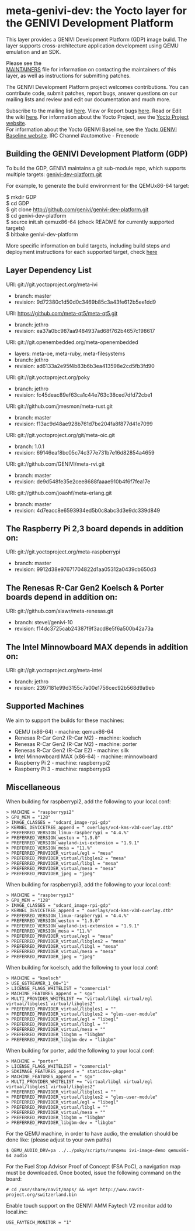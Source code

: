 meta-genivi-dev: the Yocto layer for the GENIVI Development Platform
====================================================================

This layer provides a GENIVI Development Platform (GDP) image build. The layer
supports cross-architecture application development using QEMU
emulation and an SDK.

Please see the  
[MAINTAINERS](https://github.com/genivi/meta-genivi-dev/blob/master/MAINTAINERS)
file for information on contacting the maintainers of this layer, as well as
instructions for submitting patches.

The GENIVI Development Platform project welcomes contributions. You can contribute
code, submit patches, report bugs, answer questions on our mailing lists and
review and edit our documentation and much more.

Subscribe to the mailing list
    [here](https://lists.genivi.org/mailman/listinfo/genivi-projects).
View or Report bugs
    [here](https://at.projects.genivi.org/jira/projects/GDP/issues).
Read or Edit the wiki
    [here](https://at.projects.genivi.org/wiki/display/GDP).
For information about the Yocto Project, see the
    [Yocto Project website](https://www.yoctoproject.org).  
For information about the Yocto GENIVI Baseline, see the
    [Yocto GENIVI Baseline website](http://projects.genivi.org/GENIVI_Baselines/meta-ivi).
IRC Channel
    #automotive - Freenode

Building the GENIVI Development Platform (GDP)
----------------------------------------------
To build the GDP, GENIVI maintains a git sub-module repo, which supports multiple targets:
    [genivi-dev-platform.git](https://github.com/genivi/genivi-dev-platform/)

For example, to generate the build environment for the QEMUx86-64 target:

$ mkdir GDP  
$ cd GDP  
$ git clone http://github.com/genivi/genivi-dev-platform.git  
$ cd genivi-dev-platform  
$ source init.sh qemux86-64 (check README for currently supported targets)  
$ bitbake genivi-dev-platform  

More specific information on build targets, including build steps and deployment instructions
for each supported target, check [here](https://at.projects.genivi.org/wiki/display/GDP/GDP+target+boards%2C+virtualization+and+peripherals)

Layer Dependency List
---------------------
URI: git://git.yoctoproject.org/meta-ivi
* branch:   master
* revision: 9d72380c1d50d0c3469b85c3a43fe612b5ee1dd9

URI: https://github.com/meta-qt5/meta-qt5.git
* branch:   jethro
* revision: ea37a0bc987aa9484937ad68f762b4657c198617

URI: git://git.openembedded.org/meta-openembedded
* layers:   meta-oe, meta-ruby, meta-filesystems
* branch:   jethro
* revision: ad6133a2e95f4b83b6b3ea413598e2cd5fb3fd90

URI: git://git.yoctoproject.org/poky
* branch:   jethro
* revision: fc45deac89ef63ca1c44e763c38ced7dfd72cbe1

URI: git://github.com/jmesmon/meta-rust.git
* branch: master
* revision: f13ac9d48ae928b761d7be204fa8f877d41e7099

URI: git://git.yoctoproject.org/git/meta-oic.git
* branch: 1.0.1
* revision: 69146eaf8bc05c74c377e731b7e16d82854a4659

URI: git://github.com/GENIVI/meta-rvi.git
* branch: master
* revision: de9d548fe35e2cee8688faaae910b4f6f7fea17e

URI: git://github.com/joaohf/meta-erlang.git
* branch: master
* revision: 4d7eacc8e6593934ed5b0c8abc3d3e9dc339d849

## The Raspberry Pi 2,3 board depends in addition on: ##

URI: git://git.yoctoproject.org/meta-raspberrypi
* branch:   master
* revision: 9912d38e97671704822d1aa05312a0439cb650d3

## The Renesas R-Car Gen2 Koelsch & Porter boards depend in addition on: ##
URI: git://github.com/slawr/meta-renesas.git
* branch:   stevel/genivi-10
* revision: f14dc3725cab24387f9f3acd8e5f6a500b42a73a

## The Intel Minnowboard MAX depends in addition on: ##
URI: git://git.yoctoproject.org/meta-intel
* branch: jethro
* revision: 2397181e99d3155c7a00e1756cec92b568d9a9eb

Supported Machines
------------------
We aim to support the builds for these machines:

* QEMU (x86-64)                  - machine: qemux86-64
* Renesas R-Car Gen2 (R-Car M2)  - machine: koelsch
* Renesas R-Car Gen2 (R-Car M2)  - machine: porter
* Renesas R-Car Gen2 (R-Car E2)  - machine: silk
* Intel Minnowboard MAX (x86-64) - machine: minnowboard
* Raspberry Pi 2                 - machine: raspberrypi2
* Raspberry Pi 3                 - machine: raspberrypi3

Miscellaneous
-------------
When building for raspberrypi2, add the following to your local.conf:

```
> MACHINE = "raspberrypi2"
> GPU_MEM = "128"
> IMAGE_CLASSES = "sdcard_image-rpi-gdp"
> KERNEL_DEVICETREE_append = " overlays/vc4-kms-v3d-overlay.dtb"
> PREFERRED_VERSION_linux-raspberrypi = "4.4.%"
> PREFERRED_VERSION_weston = "1.9.0"
> PREFERRED_VERSION_wayland-ivi-extension = "1.9.1"
> PREFERRED_VERSION_mesa = "11.%"
> PREFERRED_PROVIDER_virtual/egl = "mesa"
> PREFERRED_PROVIDER_virtual/libgles2 = "mesa"
> PREFERRED_PROVIDER_virtual/libgl = "mesa"
> PREFERRED_PROVIDER_virtual/mesa = "mesa"
> PREFERRED_PROVIDER_jpeg = "jpeg"
```

When building for raspberrypi3, add the following to your local.conf:

```
> MACHINE = "raspberrypi3"
> GPU_MEM = "128"
> IMAGE_CLASSES = "sdcard_image-rpi-gdp"
> KERNEL_DEVICETREE_append = " overlays/vc4-kms-v3d-overlay.dtb"
> PREFERRED_VERSION_linux-raspberrypi = "4.4.%"
> PREFERRED_VERSION_weston = "1.9.0"
> PREFERRED_VERSION_wayland-ivi-extension = "1.9.1"
> PREFERRED_VERSION_mesa = "11.%"
> PREFERRED_PROVIDER_virtual/egl = "mesa"
> PREFERRED_PROVIDER_virtual/libgles2 = "mesa"
> PREFERRED_PROVIDER_virtual/libgl = "mesa"
> PREFERRED_PROVIDER_virtual/mesa = "mesa"
> PREFERRED_PROVIDER_jpeg = "jpeg"
```

When building for koelsch, add the following to your local.conf:

```
> MACHINE = "koelsch"
> USE_GSTREAMER_1_00="1"
> LICENSE_FLAGS_WHITELIST = "commercial"
> MACHINE_FEATURES_append = " sgx"
> MULTI_PROVIDER_WHITELIST += "virtual/libgl virtual/egl virtual/libgles1 virtual/libgles2"
> PREFERRED_PROVIDER_virtual/libgles1 = ""
> PREFERRED_PROVIDER_virtual/libgles2 = "gles-user-module"
> PREFERRED_PROVIDER_virtual/egl = "libegl"
> PREFERRED_PROVIDER_virtual/libgl = ""
> PREFERRED_PROVIDER_virtual/mesa = ""
> PREFERRED_PROVIDER_libgbm = "libgbm"
> PREFERRED_PROVIDER_libgbm-dev = "libgbm"
```

When building for porter, add the following to your local.conf:

```
> MACHINE = "porter"
> LICENSE_FLAGS_WHITELIST = "commercial"
> SDKIMAGE_FEATURES_append = " staticdev-pkgs"
> MACHINE_FEATURES_append = " sgx"
> MULTI_PROVIDER_WHITELIST += "virtual/libgl virtual/egl virtual/libgles1 virtual/libgles2"
> PREFERRED_PROVIDER_virtual/libgles1 = ""
> PREFERRED_PROVIDER_virtual/libgles2 = "gles-user-module"
> PREFERRED_PROVIDER_virtual/egl = "libegl"
> PREFERRED_PROVIDER_virtual/libgl = ""
> PREFERRED_PROVIDER_virtual/mesa = ""
> PREFERRED_PROVIDER_libgbm = "libgbm"
> PREFERRED_PROVIDER_libgbm-dev = "libgbm"
```

For the QEMU machine, in order to have audio, the emulation should be done like:
(please adjust to your own paths)

```
$ QEMU_AUDIO_DRV=pa ../../poky/scripts/runqemu ivi-image-demo qemux86-64 audio
```

For the Fuel Stop Advisor Proof of Concept (FSA PoC), a navigation map
must be downloaded. Once booted, issue the following command on the board:

```
# cd /usr/share/navit/maps/ && wget http://www.navit-project.org/switzerland.bin
```

Enable touch support on the GENIVI AMM Faytech V2 monitor add to local.inc:

```
USE_FAYTECH_MONITOR = "1"
```
